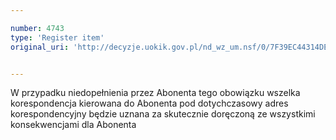 ```yaml
---

number: 4743
type: 'Register item'
original_uri: 'http://decyzje.uokik.gov.pl/nd_wz_um.nsf/0/7F39EC44314DED56C1257B7500286872?OpenDocument'


---
```


W przypadku niedopełnienia przez Abonenta tego obowiązku wszelka korespondencja kierowana do Abonenta pod dotychczasowy adres korespondencyjny będzie uznana za skutecznie doręczoną ze wszystkimi konsekwencjami dla Abonenta
